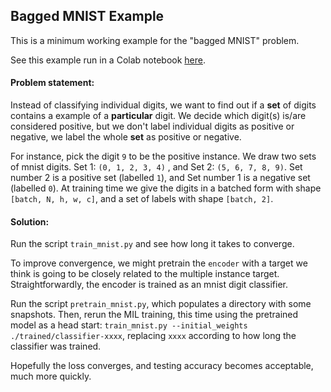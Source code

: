 ## Bagged MNIST Example

This is a minimum working example for the "bagged MNIST" problem.

See this example run in a Colab notebook [here](https://colab.research.google.com/drive/1eOcZaqQG01fS16ckn9x94ivW-k12fbcg).

#### Problem statement:

Instead of classifying individual digits, we want to find out if a **set** of digits contains a example of a **particular** digit. 
We decide which digit(s) is/are considered positive, but we don't label individual digits as positive or negative, we label the whole **set** as positive or negative. 

For instance, pick the digit `9` to be the positive instance. 
We draw two sets of mnist digits. Set 1: `(0, 1, 2, 3, 4)` , and Set 2: `(5, 6, 7, 8, 9)`. 
Set number 2 is a positive set (labelled `1`), and Set number 1 is a negative set (labelled `0`).
At training time we give the digits in a batched form with shape `[batch, N, h, w, c]`, and a set of labels with shape `[batch, 2]`.


#### Solution:

Run the script `train_mnist.py` and see how long it takes to converge. 

To improve convergence, we might pretrain the `encoder` with a target we think is going to be closely related to the multiple instance target. 
Straightforwardly, the encoder is trained as an mnist digit classifier.

Run the script `pretrain_mnist.py`, which populates a directory with some snapshots.
Then, rerun the MIL training, this time using the pretrained model as a head start: `train_mnist.py --initial_weights ./trained/classifier-xxxx`, replacing `xxxx` according to how long the classifier was trained. 

Hopefully the loss converges, and testing accuracy becomes acceptable, much more quickly. 